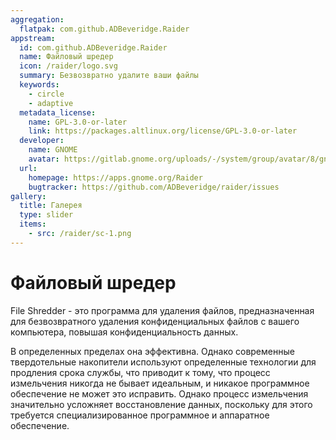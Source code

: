 ```yaml
---
aggregation:
  flatpak: com.github.ADBeveridge.Raider
appstream:
  id: com.github.ADBeveridge.Raider
  name: Файловый шредер
  icon: /raider/logo.svg
  summary: Безвозвратно удалите ваши файлы
  keywords:
    - circle
    - adaptive
  metadata_license:
    name: GPL-3.0-or-later
    link: https://packages.altlinux.org/license/GPL-3.0-or-later
  developer:
    name: GNOME
    avatar: https://gitlab.gnome.org/uploads/-/system/group/avatar/8/gnomelogo.png?width=48
  url:
    homepage: https://apps.gnome.org/Raider
    bugtracker: https://github.com/ADBeveridge/raider/issues
gallery:
  title: Галерея
  type: slider
  items:
    - src: /raider/sc-1.png
---
```


# Файловый шредер

File Shredder - это программа для удаления файлов, предназначенная для безвозвратного удаления конфиденциальных файлов с вашего компьютера, повышая конфиденциальность данных.

В определенных пределах она эффективна. Однако современные твердотельные накопители используют определенные технологии для продления срока службы, что приводит к тому, что процесс измельчения никогда не бывает идеальным, и никакое программное обеспечение не может это исправить. Однако процесс измельчения значительно усложняет восстановление данных, поскольку для этого требуется специализированное программное и аппаратное обеспечение.

<AGWGallery />

<!--@include: @apps/.parts/install/content-flatpak.md-->

